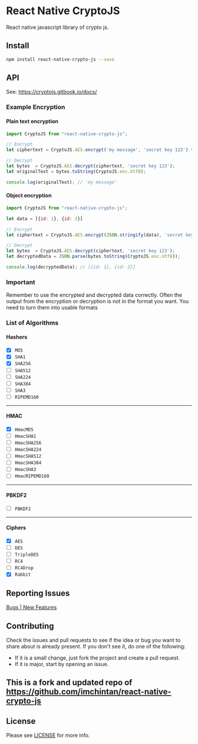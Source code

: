 # React Native CryptoJS

React native javascript library of crypto js.

## Install

```bash
npm install react-native-crypto-js --save
```

## API

See: https://cryptojs.gitbook.io/docs/

### Example Encryption

#### Plain text encryption

```javascript
import CryptoJS from "react-native-crypto-js";

// Encrypt
let ciphertext = CryptoJS.AES.encrypt('my message', 'secret key 123').toString();

// Decrypt
let bytes  = CryptoJS.AES.decrypt(ciphertext, 'secret key 123');
let originalText = bytes.toString(CryptoJS.enc.Utf8);

console.log(originalText); // 'my message'
```

#### Object encryption

```javascript
import CryptoJS from "react-native-crypto-js";

let data = [{id: 1}, {id: 2}]

// Encrypt
let ciphertext = CryptoJS.AES.encrypt(JSON.stringify(data), 'secret key 123').toString();

// Decrypt
let bytes  = CryptoJS.AES.decrypt(ciphertext, 'secret key 123');
let decryptedData = JSON.parse(bytes.toString(CryptoJS.enc.Utf8));

console.log(decryptedData); // [{id: 1}, {id: 2}]
```
### Important
Remember to use the encrypted and decrypted data correctly. Often the output from the encryption or decryption is not in the format you want. You need to turn them into usable formats

### List of Algorithms

#### Hashers

- [x] ```MD5```
- [x] ```SHA1```
- [x] ```SHA256```
- [ ] ```SHA512```
- [ ] ```SHA224```
- [ ] ```SHA384```
- [ ] ```SHA3```
- [ ] ```RIPEMD160```
---
#### HMAC
- [x] ```HmacMD5```
- [ ] ```HmacSHA1```
- [ ] ```HmacSHA256```
- [ ] ```HmacSHA224```
- [ ] ```HmacSHA512```
- [ ] ```HmacSHA384```
- [ ] ```HmacSHA3```
- [ ] ```HmacRIPEMD160```
---
#### PBKDF2
- [ ] ```PBKDF2```
---
#### Ciphers
- [x] ```AES```
- [ ] ```DES```
- [ ] ```TripleDES```
- [ ] ```RC4```
- [ ] ```RC4Drop```
- [x] ```Rabbit```

## Reporting Issues

[Bugs | New Features](https://github.com/MadCoderme/react-native-crypto-js/issues)


## Contributing
Check the issues and pull requests to see if the idea or bug you want to share about is already present. If you don't see it, do one of the following:

* If it is a small change, just fork the project and create a pull request.
* If it is major, start by opening an issue.


## This is a fork and updated repo of https://github.com/imchintan/react-native-crypto-js


## License

Please see [LICENSE](LICENSE) for more info.
